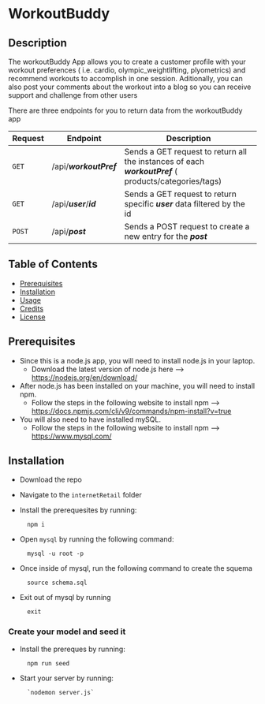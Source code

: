 # WorkoutBuddy

## Description
The workoutBuddy App allows you to create a customer profile with your workout preferences ( i.e. cardio,  olympic_weightlifting, plyometrics) and recommend workouts to accomplish in one session. Aditionally, you can also post your comments about the workout into a blog so you can receive support and challenge from other users

There are three endpoints for you to return data from the workoutBuddy app

| Request | Endpoint | Description | 
| ------------- | ------------- | ------------- |
| `GET` | /api/***workoutPref***  | Sends a GET request to return all the instances of each ***workoutPref*** ( products/categories/tags) |
| `GET` | /api/***user***/***id*** | Sends a GET request to return specific ***user*** data filtered by the id |
| `POST` | /api/***post*** | Sends a POST request to create a new entry for the ***post*** |

## Table of Contents
- [Prerequisites](#prerequisites)
- [Installation](#installation)
- [Usage](#usage)
- [Credits](#credits)
- [License](#license)

## Prerequisites
* Since this is a node.js app, you will need to install node.js in your laptop.  
    * Download the latest version of node.js here --> https://nodejs.org/en/download/  
* After node.js has been installed on your machine, you will need to install npm.  
    * Follow the steps in the following website to install npm --> https://docs.npmjs.com/cli/v9/commands/npm-install?v=true  
* You will also need to have installed mySQL. 
    * Follow the steps in the following website to install npm --> https://www.mysql.com/


## Installation
* Download the repo
* Navigate to the `internetRetail` folder
* Install the prerequesites by running:
        
        npm i 
* Open `mysql` by running the following command: 

        mysql -u root -p
* Once inside of mysql, run the following command to create the squema
        
        source schema.sql
* Exit out of mysql by running

        exit 


### Create your model and seed it
* Install the prereques by running:

        npm run seed
* Start your server by running:

        `nodemon server.js`